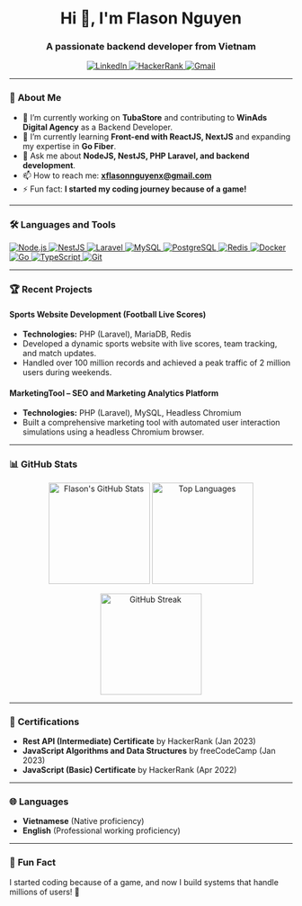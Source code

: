 <h1 align="center">Hi 👋, I'm Flason Nguyen</h1>
<h3 align="center">A passionate backend developer from Vietnam</h3>

<p align="center">
  <a href="https://linkedin.com/in/flasonnguyen" target="blank">
    <img src="https://img.shields.io/badge/LinkedIn-0077B5?style=for-the-badge&logo=linkedin&logoColor=white" alt="LinkedIn" />
  </a>
  <a href="https://www.hackerrank.com/@flasonnguyen" target="blank">
    <img src="https://img.shields.io/badge/HackerRank-2EC866?style=for-the-badge&logo=hackerrank&logoColor=white" alt="HackerRank" />
  </a>
  <a href="mailto:xflasonnguyenx@gmail.com" target="blank">
    <img src="https://img.shields.io/badge/Gmail-D14836?style=for-the-badge&logo=gmail&logoColor=white" alt="Gmail" />
  </a>
</p>

---

### 🚀 **About Me**

- 🔭 I’m currently working on **TubaStore** and contributing to **WinAds Digital Agency** as a Backend Developer.
- 🌱 I’m currently learning **Front-end with ReactJS, NextJS** and expanding my expertise in **Go Fiber**.
- 💬 Ask me about **NodeJS, NestJS, PHP Laravel, and backend development**.
- 📫 How to reach me: **xflasonnguyenx@gmail.com**
- ⚡ Fun fact: **I started my coding journey because of a game!**

---

### 🛠️ **Languages and Tools**

<p align="left">
  <a href="https://nodejs.org" target="_blank" rel="noreferrer">
    <img src="https://img.shields.io/badge/Node.js-339933?style=for-the-badge&logo=nodedotjs&logoColor=white" alt="Node.js" />
  </a>
  <a href="https://nestjs.com/" target="_blank" rel="noreferrer">
    <img src="https://img.shields.io/badge/NestJS-E0234E?style=for-the-badge&logo=nestjs&logoColor=white" alt="NestJS" />
  </a>
  <a href="https://laravel.com/" target="_blank" rel="noreferrer">
    <img src="https://img.shields.io/badge/Laravel-FF2D20?style=for-the-badge&logo=laravel&logoColor=white" alt="Laravel" />
  </a>
  <a href="https://www.mysql.com/" target="_blank" rel="noreferrer">
    <img src="https://img.shields.io/badge/MySQL-4479A1?style=for-the-badge&logo=mysql&logoColor=white" alt="MySQL" />
  </a>
  <a href="https://www.postgresql.org" target="_blank" rel="noreferrer">
    <img src="https://img.shields.io/badge/PostgreSQL-4169E1?style=for-the-badge&logo=postgresql&logoColor=white" alt="PostgreSQL" />
  </a>
  <a href="https://redis.io" target="_blank" rel="noreferrer">
    <img src="https://img.shields.io/badge/Redis-DC382D?style=for-the-badge&logo=redis&logoColor=white" alt="Redis" />
  </a>
  <a href="https://www.docker.com/" target="_blank" rel="noreferrer">
    <img src="https://img.shields.io/badge/Docker-2496ED?style=for-the-badge&logo=docker&logoColor=white" alt="Docker" />
  </a>
  <a href="https://golang.org/" target="_blank" rel="noreferrer">
    <img src="https://img.shields.io/badge/Go-00ADD8?style=for-the-badge&logo=go&logoColor=white" alt="Go" />
  </a>
  <a href="https://www.typescriptlang.org/" target="_blank" rel="noreferrer">
    <img src="https://img.shields.io/badge/TypeScript-3178C6?style=for-the-badge&logo=typescript&logoColor=white" alt="TypeScript" />
  </a>
  <a href="https://git-scm.com/" target="_blank" rel="noreferrer">
    <img src="https://img.shields.io/badge/Git-F05032?style=for-the-badge&logo=git&logoColor=white" alt="Git" />
  </a>
</p>

---

### 🏆 **Recent Projects**

#### **Sports Website Development (Football Live Scores)**
- **Technologies:** PHP (Laravel), MariaDB, Redis
- Developed a dynamic sports website with live scores, team tracking, and match updates.
- Handled over 100 million records and achieved a peak traffic of 2 million users during weekends.

#### **MarketingTool – SEO and Marketing Analytics Platform**
- **Technologies:** PHP (Laravel), MySQL, Headless Chromium
- Built a comprehensive marketing tool with automated user interaction simulations using a headless Chromium browser.
---

### 📊 **GitHub Stats**

<p align="center">
  <img height="180em" src="https://github-readme-stats.vercel.app/api?username=flasonme&show_icons=true&theme=radical" alt="Flason's GitHub Stats" />
  <img height="180em" src="https://github-readme-stats.vercel.app/api/top-langs?username=flasonme&layout=compact&theme=radical" alt="Top Languages" />
</p>

<p align="center">
  <img height="180em" src="https://github-readme-streak-stats.herokuapp.com/?user=flasonme&theme=radical" alt="GitHub Streak" />
</p>

---

### 📜 **Certifications**
- **Rest API (Intermediate) Certificate** by HackerRank (Jan 2023)
- **JavaScript Algorithms and Data Structures** by freeCodeCamp (Jan 2023)
- **JavaScript (Basic) Certificate** by HackerRank (Apr 2022)

---

### 🌐 **Languages**
- **Vietnamese** (Native proficiency)
- **English** (Professional working proficiency)

---

### 🎨 **Fun Fact**
I started coding because of a game, and now I build systems that handle millions of users! 🚀